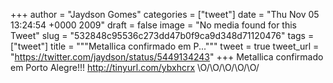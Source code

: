
+++
author = "Jaydson Gomes"
categories = ["tweet"]
date = "Thu Nov 05 13:24:54 +0000 2009"
draft = false
image = "No media found for this Tweet"
slug = "532848c95536c273dd47b0f9ca9d348d71120476"
tags = ["tweet"]
title = """Metallica confirmado em P..."""
tweet = true
tweet_url = "https://twitter.com/jaydson/status/5449134243"
+++
Metallica confirmado em Porto Alegre!!! http://tinyurl.com/ybxhcrx \O/\O/\O/\O/\O/
